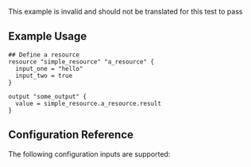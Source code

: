 This example is invalid and should not be translated for this test to pass

## Example Usage

```hcl
## Define a resource
resource "simple_resource" "a_resource" {
  input_one = "hello"
  input_two = true
}

output "some_output" {
  value = simple_resource.a_resource.result
}
```

## Configuration Reference

The following configuration inputs are supported:

